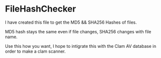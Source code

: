 # FileHashChecker
I have created this file to get the MD5 && SHA256 Hashes of files.

MD5 hash stays the same even if file changes, SHA256 changes with file name.

Use this how you want, I hope to intigrate this with the Clam AV database in order to make a clam scanner.
